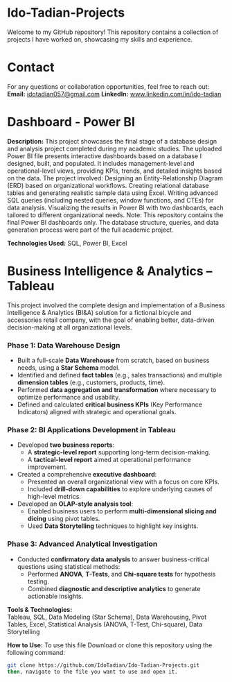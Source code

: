 # Ido-Tadian-Projects
Welcome to my GitHub repository! This repository contains a collection of projects I have worked on, showcasing my skills and experience.

# Contact
For any questions or collaboration opportunities, feel free to reach out:
**Email:** idotadian057@gmail.com
**LinkedIn:** www.linkedin.com/in/ido-tadian

# Dashboard - Power BI
**Description:**
This project showcases the final stage of a database design and analysis project completed during my academic studies.
The uploaded Power BI file presents interactive dashboards based on a database I designed, built, and populated.
It includes management-level and operational-level views, providing KPIs, trends, and detailed insights based on the data.
The project involved:
Designing an Entity-Relationship Diagram (ERD) based on organizational workflows.
Creating relational database tables and generating realistic sample data using Excel.
Writing advanced SQL queries (including nested queries, window functions, and CTEs) for data analysis.
Visualizing the results in Power BI with two dashboards, each tailored to different organizational needs.
Note:
This repository contains the final Power BI dashboards only.
The database structure, queries, and data generation process were part of the full academic project.

**Technologies Used:**
SQL, Power BI, Excel


# Business Intelligence & Analytics – Tableau

This project involved the complete design and implementation of a Business Intelligence & Analytics (BI&A) solution for a fictional bicycle and accessories retail company, with the goal of enabling better, data-driven decision-making at all organizational levels.

### Phase 1: Data Warehouse Design
- Built a full-scale **Data Warehouse** from scratch, based on business needs, using a **Star Schema** model.
- Identified and defined **fact tables** (e.g., sales transactions) and multiple **dimension tables** (e.g., customers, products, time).
- Performed **data aggregation and transformation** where necessary to optimize performance and usability.
- Defined and calculated **critical business KPIs** (Key Performance Indicators) aligned with strategic and operational goals.

### Phase 2: BI Applications Development in Tableau
- Developed **two business reports**:
  - A **strategic-level report** supporting long-term decision-making.
  - A **tactical-level report** aimed at operational performance improvement.
- Created a comprehensive **executive dashboard**:
  - Presented an overall organizational view with a focus on core KPIs.
  - Included **drill-down capabilities** to explore underlying causes of high-level metrics.
- Developed an **OLAP-style analysis tool**:
  - Enabled business users to perform **multi-dimensional slicing and dicing** using pivot tables.
  - Used **Data Storytelling** techniques to highlight key insights.

### Phase 3: Advanced Analytical Investigation
- Conducted **confirmatory data analysis** to answer business-critical questions using statistical methods:
  - Performed **ANOVA**, **T-Tests**, and **Chi-square tests** for hypothesis testing.
  - Combined **diagnostic and descriptive analytics** to generate actionable insights.

**Tools & Technologies:**  
Tableau, SQL, Data Modeling (Star Schema), Data Warehousing, Pivot Tables, Excel, Statistical Analysis (ANOVA, T-Test, Chi-square), Data Storytelling

**How to Use:** 
To use this file Download or clone this repository using the following command:
   ```bash
   git clone https://github.com/IdoTadian/Ido-Tadian-Projects.git
then, navigate to the file you want to use and open it.


